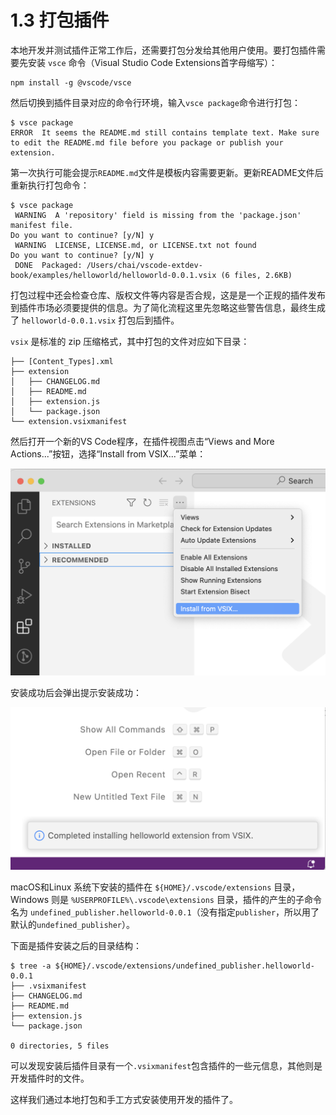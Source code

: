 # 1.3 打包插件

本地开发并测试插件正常工作后，还需要打包分发给其他用户使用。要打包插件需要先安装 `vsce` 命令（Visual Studio Code Extensions首字母缩写）：

```
npm install -g @vscode/vsce
```

然后切换到插件目录对应的命令行环境，输入`vsce package`命令进行打包：

```
$ vsce package
ERROR  It seems the README.md still contains template text. Make sure to edit the README.md file before you package or publish your extension.
```

第一次执行可能会提示`README.md`文件是模板内容需要更新。更新README文件后重新执行打包命令：

```
$ vsce package
 WARNING  A 'repository' field is missing from the 'package.json' manifest file.
Do you want to continue? [y/N] y
 WARNING  LICENSE, LICENSE.md, or LICENSE.txt not found
Do you want to continue? [y/N] y
 DONE  Packaged: /Users/chai/vscode-extdev-book/examples/helloworld/helloworld-0.0.1.vsix (6 files, 2.6KB)
```

打包过程中还会检查仓库、版权文件等内容是否合规，这是是一个正规的插件发布到插件市场必须要提供的信息。为了简化流程这里先忽略这些警告信息，最终生成了 `helloworld-0.0.1.vsix` 打包后到插件。

`vsix` 是标准的 zip 压缩格式，其中打包的文件对应如下目录：

```
├── [Content_Types].xml
├── extension
│   ├── CHANGELOG.md
│   ├── README.md
│   ├── extension.js
│   └── package.json
└── extension.vsixmanifest
```

然后打开一个新的VS Code程序，在插件视图点击“Views and More Actions...”按钮，选择“Install from VSIX...”菜单：

![](../images/ch1.3-01.png)

安装成功后会弹出提示安装成功：

![](../images/ch1.3-02.png)

macOS和Linux 系统下安装的插件在 `${HOME}/.vscode/extensions` 目录，Windows 则是 `%USERPROFILE%\.vscode\extensions` 目录，插件的产生的子命令名为 `undefined_publisher.helloworld-0.0.1`（没有指定`publisher`，所以用了默认的`undefined_publisher`）。

下面是插件安装之后的目录结构：

```
$ tree -a ${HOME}/.vscode/extensions/undefined_publisher.helloworld-0.0.1
├── .vsixmanifest
├── CHANGELOG.md
├── README.md
├── extension.js
└── package.json

0 directories, 5 files
```

可以发现安装后插件目录有一个`.vsixmanifest`包含插件的一些元信息，其他则是开发插件时的文件。

这样我们通过本地打包和手工方式安装使用开发的插件了。
